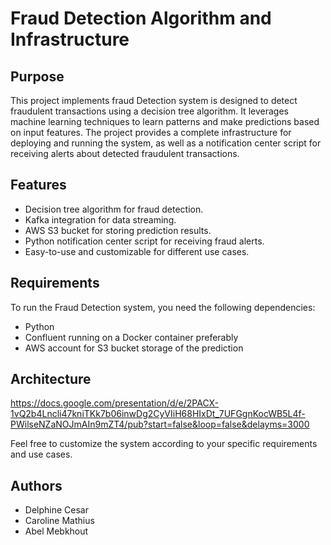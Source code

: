 # Fraud Detection Algorithm and Infrastructure

## Purpose

This project implements fraud Detection system is designed to detect fraudulent transactions using a decision tree algorithm. It leverages machine learning techniques to learn patterns and make predictions based on input features. The project provides a complete infrastructure for deploying and running the system, as well as a notification center script for receiving alerts about detected fraudulent transactions. 

## Features

- Decision tree algorithm for fraud detection.
- Kafka integration for data streaming.
- AWS S3 bucket for storing prediction results.
- Python notification center script for receiving fraud alerts.
- Easy-to-use and customizable for different use cases.

## Requirements

To run the Fraud Detection system, you need the following dependencies:

- Python 
- Confluent running on a Docker container preferably
- AWS account for S3 bucket storage of the prediction

## Architecture

https://docs.google.com/presentation/d/e/2PACX-1vQ2b4Lncli47kniTKk7b06inwDg2CyVIiH68HIxDt_7UFGgnKocWB5L4f-PWilseNZaNOJmAIn9mZT4/pub?start=false&loop=false&delayms=3000


Feel free to customize the system according to your specific requirements and use cases.


## Authors

- Delphine Cesar
- Caroline Mathius
- Abel Mebkhout
